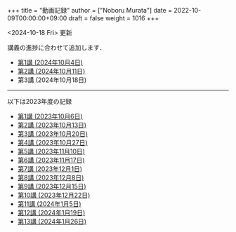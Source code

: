 +++
title = "動画記録"
author = ["Noboru Murata"]
date = 2022-10-09T00:00:00+09:00
draft = false
weight = 1016
+++

<span class="timestamp-wrapper"><span class="timestamp">&lt;2024-10-18 Fri&gt; </span></span> 更新

講義の進捗に合わせて追加します．

-   [第1講 (2024年10月4日)](https://u-tokyo-ac-jp.zoom.us/rec/share/wVGzpxCui2uiQbrPf_kpBwOsDL13oIcGSjOAjv7cSz4hK9Yuxl0EvzqTLW_kbcJu.APVWLSozMn2nCmvc?startTime=1728028894000)
-   [第2講 (2024年10月11日)](https://u-tokyo-ac-jp.zoom.us/rec/share/g_oEK04oEeGB85ARxvEQ0a-II15Acqu_NOp_NSpLMXllGwlw13t_J8SapdK1hnfv.O_nn0M97ejkpNevi?startTime=1728633622000)
-   第3講 (2024年10月18日)

---

以下は2023年度の記録

-   [第1講 (2023年10月6日)](https://u-tokyo-ac-jp.zoom.us/rec/share/FY0GSw0VlglrqDt-131OjUfY8y4WX5_xMI6a2Yk5eMQuY66g3AunD7wTxL86nJrn.0xDdtPcLRbkKvKia?startTime=1696578607000)
-   [第2講 (2023年10月13日)](https://u-tokyo-ac-jp.zoom.us/rec/share/6wegj0rxNSKXoQ6RBvIsf2zLPShZxJjqyH2J-oFJSosX90uiPI8CWz23zQMzvdzJ.kW9koz0qHyZDw1qJ?startTime=1697183439000)
-   [第3講 (2023年10月20日)](https://u-tokyo-ac-jp.zoom.us/rec/share/JEeU1YBmTRZtrAA2933w4FiZ5GucJJdm_wIreiqGBj5lqBauWIFzp75s-Z-6r_ie.UB3oz3ZW67jdMeXq?startTime=1697788209000)
-   [第4講 (2023年10月27日)](https://u-tokyo-ac-jp.zoom.us/rec/share/nyH7vqWp_En6m0gmKg3gbtg8f-nItwsGozTWanra_9ExQaZqVR9nG7Z2XziamcV7.GlaNIrDhEvQa6RzY?startTime=1698393054000)
-   [第5講 (2023年11月10日)](https://u-tokyo-ac-jp.zoom.us/rec/share/YSD0FXn35mY2ELH9MbprRjYfFWJOFKXz_9YLlP2HRYwOcMzWiLptpq7BqvtI-XLP.MJnF86780MEzLcTB?startTime=1699602618000)
-   [第6講 (2023年11月17日)](https://u-tokyo-ac-jp.zoom.us/rec/share/Wj4eZkxVMuzvdITrMW13KNH1zBI9QAVwph_k3BPNg26fweuGDQtSL6McbX1FBHKY.h1sTP2zRAKDlTLHo?startTime=1700207480000)
-   [第7講 (2023年12月1日)](https://u-tokyo-ac-jp.zoom.us/rec/share/tB1F3cSUv_tAsrReepuuyee7FHSsQw2ikXzQnnOqB7BKch4wzEvqjifjf8V4_GG-.3E-jVTVLoaEIKFqC?startTime=1701417066000)
-   [第8講 (2023年12月8日)](https://u-tokyo-ac-jp.zoom.us/rec/share/csy53tXx8v9wb3PO5AHB27X5KjpOoAMUdTrf_HIovbscVuq5u0uwDFxBzdU-wVnC.kOaOEFDUCIVIX58P?startTime=1702021838000)
-   [第9講 (2023年12月15日)](https://u-tokyo-ac-jp.zoom.us/rec/share/1um05R2uiZ3TwlkukGoYkXF7TNxvNI-zMv3OMd7NM5VqBgaUd7foPen2O-7BihkY.VUlpSQalYRU3GFED?startTime=1702626685000)
-   [第10講 (2023年12月22日)](https://u-tokyo-ac-jp.zoom.us/rec/share/ZHh_lkXg-5Hsi1-4VaA-tI4Yd0l9JGhizeEO6AI8Ij2yA1YNwmrx1TXZMFiJfWxe.5Ukmgr_QTU-jV70r?startTime=1704425205000)
-   [第11講 (2024年1月5日)](https://u-tokyo-ac-jp.zoom.us/rec/share/SPQtDhEDexBWSM2rw_hPokOpg8zKJGP1UZxCiLvMza_qM2drXD9IdOsNsVLUHMOO.86d5zIrky92dzmHT?startTime=1704441057000)
-   [第12講 (2024年1月19日)](https://u-tokyo-ac-jp.zoom.us/rec/share/fd-bQB8kK6wA9T9_WRL1dojj6NbNFHt5PRt9VKXtQd6-pxJnHlzzPXowPeYIo-ha.PmrcOvYEYVpixEJ0?startTime=1705650696000)
-   [第13講 (2024年1月26日)](https://u-tokyo-ac-jp.zoom.us/rec/share/8ZJnEMFh0pe-RD2h6t5QPdiPzDN_79rp3uFsiUuGTdPTNpCYeNoffHwIvXFPpfe8.pzt65rsbDQVgXgB8?startTime=1706255437000)
